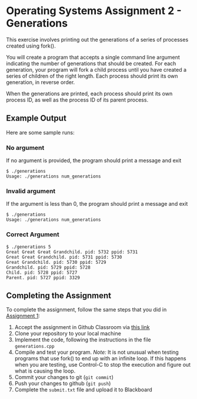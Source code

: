 # Operating Systems Assignment 2 - Generations
This exercise involves printing out the generations of a series of processes created using fork().

You will create a program that accepts a single command line argument indicating the number of generations that should be created. For each generation, your program will fork a child process until you have created a series of children of the right length. Each process should print its own generation, in reverse order.

When the generations are printed, each process should print its own process ID, as well as the process ID of its parent process.

## Example Output
Here are some sample runs:

### No argument
If no argument is provided, the program should print a message and exit

```
$ ./generations
Usage: ./generations num_generations
```
### Invalid argument
If the argument is less than 0, the program should print a message and exit
```
$ ./generations
Usage: ./generations num_generations
```
### Correct Argument
```
$ ./generations 5
Great Great Great Grandchild. pid: 5732 ppid: 5731
Great Great Grandchild. pid: 5731 ppid: 5730
Great Grandchild. pid: 5730 ppid: 5729
Grandchild. pid: 5729 ppid: 5728
Child. pid: 5728 ppid: 5727
Parent. pid: 5727 ppid: 3329
```
## Completing the Assignment
To complete the assignment, follow the same steps that you did in [Assignment 1](https://github.com/skamens-fordham/os-hw1-template/blob/main/README.md):

1. Accept the assignment in Github Classroom via [this link](https://classroom.github.com/a/EO3Kl9gF)
2. Clone your repository to your local machine
3. Implement the code, following the instructions in the file `generations.cpp`
4. Compile and test your program. *Note:* It is not unusual when testing programs that use fork() to end up with an infinite loop. If this happens when you are testing, use Control-C to stop the execution and figure out what is causing the loop.
5. Commit your changes to git (`git commit`)
6. Push your changes to github (`git push`)
7. Complete the `submit.txt` file and upload it to Blackboard